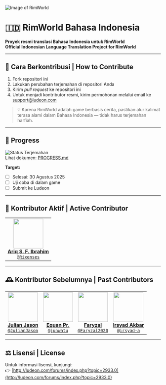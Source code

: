 ![Image of RimWorld](http://rimworldwiki.com/images/thumb/8/8c/Rimworldlogo.png/600px-Rimworldlogo.png)

# 🇮🇩 RimWorld Bahasa Indonesia  
**Proyek resmi translasi Bahasa Indonesia untuk RimWorld**  
**Official Indonesian Language Translation Project for RimWorld**

---

## 📝 Cara Berkontribusi | How to Contribute  
1. Fork repositori ini  
2. Lakukan perubahan terjemahan di repositori Anda  
3. Kirim *pull request* ke repositori ini  
4. Untuk menjadi kontributor resmi, kirim permohonan melalui email ke [support@ludeon.com](mailto:support@ludeon.com)

> 💡 Karena RimWorld adalah game berbasis cerita, pastikan alur kalimat terasa alami dalam Bahasa Indonesia — tidak harus terjemahan harfiah.

---

## 📌 Progress
![Status Terjemahan](https://img.shields.io/badge/terjemahan-60%25-yellow)  
Lihat dokumen: [PROGRESS.md](PROGRESS.md)

**Target:**
- [ ] Selesai: 30 Agustus 2025  
- [ ] Uji coba di dalam game  
- [ ] Submit ke Ludeon

---

## 👥 Kontributor Aktif | Active Contributor

<table>
  <tr>
    <td align="center">
      <a href="https://github.com/Rixenses">
        <img src="https://avatars.githubusercontent.com/u/34961766?v=4" height="96"/><br/>
        <b>Ariq S. F. Ibrahim</b><br/>
        <code>@Rixenses</code>
      </a>
    </td>
  </tr>
</table>

---

## 🕰️ Kontributor Sebelumnya | Past Contributors

<table>
  <tr>
    <td align="center">
      <a href="https://github.com/JulianJason">
        <img src="https://avatars.githubusercontent.com/u/10151729?v=4" height="96"/><br/>
        <b>Julian Jason</b><br/>
        <code>@JulianJason</code>
      </a>
    </td>
    <td align="center">
      <a href="https://github.com/junwatu">
        <img src="https://avatars.githubusercontent.com/u/948279?v=4" height="96"/><br/>
        <b>Equan Pr.</b><br/>
        <code>@junwatu</code>
      </a>
    </td>
    <td align="center">
      <a href="https://github.com/Faryzal2020">
        <img src="https://avatars.githubusercontent.com/u/8612170?v=4" height="96"/><br/>
        <b>Faryzal</b><br/>
        <code>@Faryzal2020</code>
      </a>
    </td>
    <td align="center">
      <a href="https://github.com/irsyad-a">
        <img src="https://avatars.githubusercontent.com/u/174414578?v=4" height="96"/><br/>
        <b>Irsyad Akbar</b><br/>
        <code>@irsyad-a</code>
      </a>
    </td>
  </tr>
</table>

---

## ⚖️ Lisensi | License  
Untuk informasi lisensi, kunjungi:  
👉 [http://ludeon.com/forums/index.php?topic=2933.0](http://ludeon.com/forums/index.php?topic=2933.0)